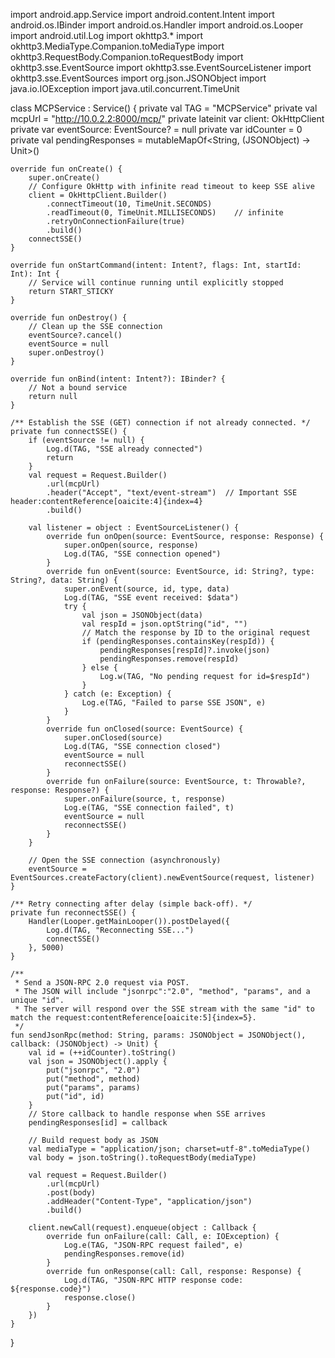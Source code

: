 import android.app.Service
import android.content.Intent
import android.os.IBinder
import android.os.Handler
import android.os.Looper
import android.util.Log
import okhttp3.*
import okhttp3.MediaType.Companion.toMediaType
import okhttp3.RequestBody.Companion.toRequestBody
import okhttp3.sse.EventSource
import okhttp3.sse.EventSourceListener
import okhttp3.sse.EventSources
import org.json.JSONObject
import java.io.IOException
import java.util.concurrent.TimeUnit

class MCPService : Service() {
    private val TAG = "MCPService"
    private val mcpUrl = "http://10.0.2.2:8000/mcp/"
    private lateinit var client: OkHttpClient
    private var eventSource: EventSource? = null
    private var idCounter = 0
    private val pendingResponses = mutableMapOf<String, (JSONObject) -> Unit>()

    override fun onCreate() {
        super.onCreate()
        // Configure OkHttp with infinite read timeout to keep SSE alive
        client = OkHttpClient.Builder()
            .connectTimeout(10, TimeUnit.SECONDS)
            .readTimeout(0, TimeUnit.MILLISECONDS)    // infinite
            .retryOnConnectionFailure(true)
            .build()
        connectSSE()
    }

    override fun onStartCommand(intent: Intent?, flags: Int, startId: Int): Int {
        // Service will continue running until explicitly stopped
        return START_STICKY
    }

    override fun onDestroy() {
        // Clean up the SSE connection
        eventSource?.cancel()
        eventSource = null
        super.onDestroy()
    }

    override fun onBind(intent: Intent?): IBinder? {
        // Not a bound service
        return null
    }

    /** Establish the SSE (GET) connection if not already connected. */
    private fun connectSSE() {
        if (eventSource != null) {
            Log.d(TAG, "SSE already connected")
            return
        }
        val request = Request.Builder()
            .url(mcpUrl)
            .header("Accept", "text/event-stream")  // Important SSE header:contentReference[oaicite:4]{index=4}
            .build()

        val listener = object : EventSourceListener() {
            override fun onOpen(source: EventSource, response: Response) {
                super.onOpen(source, response)
                Log.d(TAG, "SSE connection opened")
            }
            override fun onEvent(source: EventSource, id: String?, type: String?, data: String) {
                super.onEvent(source, id, type, data)
                Log.d(TAG, "SSE event received: $data")
                try {
                    val json = JSONObject(data)
                    val respId = json.optString("id", "")
                    // Match the response by ID to the original request
                    if (pendingResponses.containsKey(respId)) {
                        pendingResponses[respId]?.invoke(json)
                        pendingResponses.remove(respId)
                    } else {
                        Log.w(TAG, "No pending request for id=$respId")
                    }
                } catch (e: Exception) {
                    Log.e(TAG, "Failed to parse SSE JSON", e)
                }
            }
            override fun onClosed(source: EventSource) {
                super.onClosed(source)
                Log.d(TAG, "SSE connection closed")
                eventSource = null
                reconnectSSE()
            }
            override fun onFailure(source: EventSource, t: Throwable?, response: Response?) {
                super.onFailure(source, t, response)
                Log.e(TAG, "SSE connection failed", t)
                eventSource = null
                reconnectSSE()
            }
        }

        // Open the SSE connection (asynchronously)
        eventSource = EventSources.createFactory(client).newEventSource(request, listener)
    }

    /** Retry connecting after delay (simple back-off). */
    private fun reconnectSSE() {
        Handler(Looper.getMainLooper()).postDelayed({
            Log.d(TAG, "Reconnecting SSE...")
            connectSSE()
        }, 5000)
    }

    /**
     * Send a JSON-RPC 2.0 request via POST.
     * The JSON will include "jsonrpc":"2.0", "method", "params", and a unique "id".
     * The server will respond over the SSE stream with the same "id" to match the request:contentReference[oaicite:5]{index=5}.
     */
    fun sendJsonRpc(method: String, params: JSONObject = JSONObject(), callback: (JSONObject) -> Unit) {
        val id = (++idCounter).toString()
        val json = JSONObject().apply {
            put("jsonrpc", "2.0")
            put("method", method)
            put("params", params)
            put("id", id)
        }
        // Store callback to handle response when SSE arrives
        pendingResponses[id] = callback

        // Build request body as JSON
        val mediaType = "application/json; charset=utf-8".toMediaType()
        val body = json.toString().toRequestBody(mediaType)

        val request = Request.Builder()
            .url(mcpUrl)
            .post(body)
            .addHeader("Content-Type", "application/json")
            .build()

        client.newCall(request).enqueue(object : Callback {
            override fun onFailure(call: Call, e: IOException) {
                Log.e(TAG, "JSON-RPC request failed", e)
                pendingResponses.remove(id)
            }
            override fun onResponse(call: Call, response: Response) {
                Log.d(TAG, "JSON-RPC HTTP response code: ${response.code}")
                response.close()
            }
        })
    }
}
